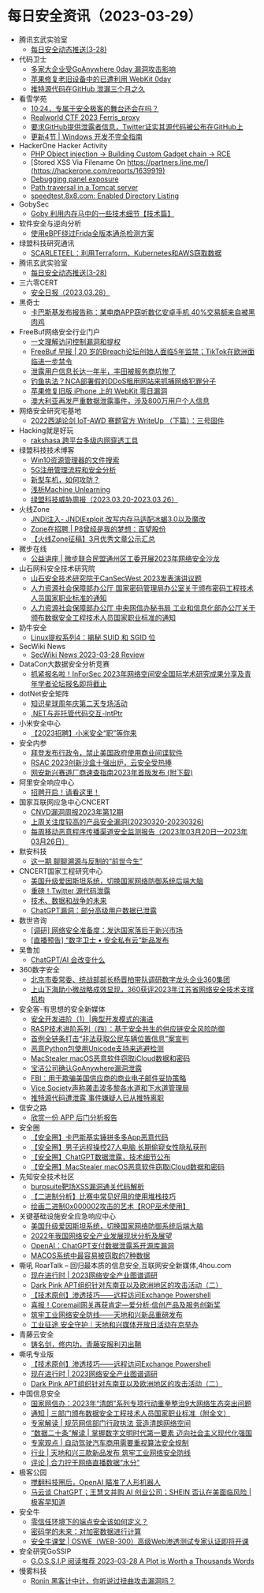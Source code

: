 # 每日安全资讯（2023-03-29）

- 腾讯玄武实验室
  - [每日安全动态推送(3-28)](https://mp.weixin.qq.com/s/hDX2sV_uP6p2kYXB1N29VA)
- 代码卫士
  - [多家大企业受GoAnywhere 0day 漏洞攻击影响](https://mp.weixin.qq.com/s?__biz=MzI2NTg4OTc5Nw==&mid=2247516064&idx=1&sn=7fab64273f8adce01a48faf50055431f&chksm=ea948ecadde307dcd53290844da902ec142820effb62c358fda87676545eb9c2424da1575e72&scene=58&subscene=0#rd)
  - [苹果修复老旧设备中的已遭利用 WebKit 0day](https://mp.weixin.qq.com/s?__biz=MzI2NTg4OTc5Nw==&mid=2247516064&idx=2&sn=3b952d583d720b24a32bea4b8840959e&chksm=ea948ecadde307dcb7d589b06a0bed588220bc1bcb179f9c53db7692f79bdbf1e2514b8bea61&scene=58&subscene=0#rd)
  - [推特源代码在GitHub 泄漏三个月之久](https://mp.weixin.qq.com/s?__biz=MzI2NTg4OTc5Nw==&mid=2247516064&idx=3&sn=1ee10d19e2269fa8cd24675a1e68c64e&chksm=ea948ecadde307dc4777959fc9483de5297fb419a29d3f05ab2d53e1d69e2929d4569cae5d0b&scene=58&subscene=0#rd)
- 看雪学苑
  - [10·24，专属于安全极客的舞台还会在吗？](https://mp.weixin.qq.com/s?__biz=MjM5NTc2MDYxMw==&mid=2458500068&idx=1&sn=7e29aff0d8a997a7e09ddd184e5ff006&chksm=b18e8b6e86f902789ec97831f87dfd04e62a80835b9f936eaf2459a2fd5944c7dff2f065f801&scene=58&subscene=0#rd)
  - [Realworld CTF 2023 Ferris_proxy](https://mp.weixin.qq.com/s?__biz=MjM5NTc2MDYxMw==&mid=2458500068&idx=2&sn=1dd042d986ccdbec9fc548e053b65093&chksm=b18e8b6e86f90278c324718f60a876e27d2f4cd617c3ae05febedd5ae3d686de3bc7a7e8cb0a&scene=58&subscene=0#rd)
  - [要求GitHub提供泄露者信息，Twitter证实其源代码被公布在GitHub上](https://mp.weixin.qq.com/s?__biz=MjM5NTc2MDYxMw==&mid=2458500068&idx=3&sn=c461db604e6865ea8772e9779a6d90a5&chksm=b18e8b6e86f90278704e64360dec232a06ee6fb8e3b95577d0e2fa720ecce9a7546a9b644899&scene=58&subscene=0#rd)
  - [更新4节 | Windows 开发不完全指南](https://mp.weixin.qq.com/s?__biz=MjM5NTc2MDYxMw==&mid=2458500068&idx=4&sn=39fb2fb01e7dade14b18319d16c25e50&chksm=b18e8b6e86f90278bac31ce90afddc8f7b3024f923028887d40780abb31f0bd0d0440c5cc976&scene=58&subscene=0#rd)
- HackerOne Hacker Activity
  - [PHP Object injection -> Building Custom Gadget chain -> RCE](https://hackerone.com/reports/1820492)
  - [Stored XSS Via Filename On https://partners.line.me/](https://hackerone.com/reports/1639919)
  - [Debugging panel exposure](https://hackerone.com/reports/986679)
  - [Path traversal in a Tomcat server](https://hackerone.com/reports/988877)
  - [speedtest.8x8.com: Enabled Directory Listing](https://hackerone.com/reports/1825472)
- GobySec
  - [Goby 利用内存马中的一些技术细节【技术篇】](https://mp.weixin.qq.com/s?__biz=MzI4MzcwNTAzOQ==&mid=2247527264&idx=1&sn=7ccd2536dbe00cc13d655e4b13fe6fa9&chksm=eb8480c0dcf309d6daa2c6b25c73524b8ded42a3e835b510a6113557c630e01f0f8dbc5b3a83&scene=58&subscene=0#rd)
- 软件安全与逆向分析
  - [使用eBPF绕过Frida全版本通杀检测方案](https://mp.weixin.qq.com/s?__biz=MzU3MTY5MzQxMA==&mid=2247484145&idx=1&sn=f01a6f2406808697dfe3adbfb66fd434&chksm=fcdd02fccbaa8beab02e8f64713a609260dda033470bb6b60b00e23306a59a282fb59d786057&scene=58&subscene=0#rd)
- 绿盟科技研究通讯
  - [SCARLETEEL：利用Terraform、Kubernetes和AWS窃取数据](https://mp.weixin.qq.com/s?__biz=MzIyODYzNTU2OA==&mid=2247494911&idx=1&sn=fcb96c62dded4e1814c433f7f13805cd&chksm=e84c4a20df3bc33610cbc9a27e52fe94fb2ec3dd160140c392f713f7dd80c0470ca7f922e771&scene=58&subscene=0#rd)
- 腾讯玄武实验室
  - [每日安全动态推送(3-28)](https://mp.weixin.qq.com/s?__biz=MzA5NDYyNDI0MA==&mid=2651958920&idx=1&sn=8bf50ff78cb72b132adb91cb67ac9c05&chksm=8baece17bcd9470158ebd7636a7a36b0b90cf295cb7e9561fab8cb777576688f0296ccf76cac&scene=58&subscene=0#rd)
- 三六零CERT
  - [安全日报（2023.03.28）](https://mp.weixin.qq.com/s?__biz=MzU5MjEzOTM3NA==&mid=2247491984&idx=1&sn=be07100988df98eefa5fed1bb66422af&chksm=fe26e491c9516d87acd37aa90cfef72f3d274360cba4a057d69c12bc98993eaf0a745f3faa03&scene=58&subscene=0#rd)
- 黑奇士
  - [卡巴斯基发布报告称：某电商APP窃听数亿安卓手机 40%交易额来自被黑肉鸡](https://mp.weixin.qq.com/s?__biz=MzI5ODYwNTE4Nw==&mid=2247487528&idx=1&sn=bf77c55bcfc83ec5b492f75dbb62a4e1&chksm=eca21fc4dbd596d21f8b1d8676c389af8ebe28f178807333c931b7825ee0f6c0b12bf593efce&scene=58&subscene=0#rd)
- FreeBuf网络安全行业门户
  - [一文理解访问控制漏洞和提权](https://www.freebuf.com/vuls/361844.html)
  - [FreeBuf 早报 | 20 岁的Breach论坛创始人面临5年监禁；TikTok在欧洲面临进一步禁令](https://www.freebuf.com/news/361840.html)
  - [泄露用户信息长达一年半，丰田被服务商坑惨了](https://www.freebuf.com/news/361832.html)
  - [钓鱼执法？NCA部署假的DDoS租用网站来抓捕网络犯罪分子](https://www.freebuf.com/news/361802.html)
  - [苹果修复旧版 iPhone 上的 WebKit 零日漏洞](https://www.freebuf.com/news/361786.html)
  - [澳大利亚再发严重数据泄露事件，涉及800万用户个人信息](https://www.freebuf.com/news/361779.html)
- 网络安全研究宅基地
  - [2022西湖论剑 IoT-AWD 赛题官方 WriteUp （下篇）：三号固件](https://mp.weixin.qq.com/s?__biz=MzUyMDEyNTkwNA==&mid=2247493817&idx=1&sn=3fc9e016df8c42e204782603be5fbac4&chksm=f9ed8406ce9a0d106ec8126f8edb451659a5096f877b968716cb5428eabb8f18feb5ab58d7e9&scene=58&subscene=0#rd)
- Hacking就是好玩
  - [rakshasa 跨平台多级内网穿透工具](https://mp.weixin.qq.com/s?__biz=MzU2NzcwNTY3Mg==&mid=2247484755&idx=1&sn=fab8225f7bbd4b27419491cf0a7f7991&chksm=fc986c74cbefe56287ac6038d4ef339782a80b471d3b30a2d90cc27b6714ad48ed2d3f6f2a68&scene=58&subscene=0#rd)
- 绿盟科技技术博客
  - [Win10资源管理器的文件搜索](http://blog.nsfocus.net/win10/)
  - [5G注册管理流程和安全分析](http://blog.nsfocus.net/5g/)
  - [新型车机，如何攻防？](http://blog.nsfocus.net/tbox/)
  - [浅析Machine Unlearning](http://blog.nsfocus.net/machine-unlearning/)
  - [绿盟科技威胁周报（2023.03.20-2023.03.26）](http://blog.nsfocus.net/weeklyreport202313/)
- 火线Zone
  - [JNDI注入- JNDIExploit 改写内存马适配冰蝎3.0以及魔改](https://mp.weixin.qq.com/s?__biz=MzI2NDQ5NTQzOQ==&mid=2247497714&idx=1&sn=7e72265e2c25406baf241218d312829a&chksm=eaa97fd2dddef6c4b4c24d1f29ea8b53c1c1768ab293d674208e80d534a69568a89fd33f3087&scene=58&subscene=0#rd)
  - [Zone在招聘 | P8曾经是我的梦想：百望股份](https://mp.weixin.qq.com/s?__biz=MzI2NDQ5NTQzOQ==&mid=2247497714&idx=2&sn=01b719e62c736094ee0b6e5f40f30018&chksm=eaa97fd2dddef6c4af0893854592a02e1736f0e32f5e5d4d1fa824d32348422c5e413da9faf9&scene=58&subscene=0#rd)
  - [【火线Zone征稿】3月优秀文章公示汇总](https://mp.weixin.qq.com/s?__biz=MzI2NDQ5NTQzOQ==&mid=2247497714&idx=3&sn=027d1b0f5d7faeff2f6f66292fe08ba7&chksm=eaa97fd2dddef6c48b4c1792dda77a61a1a9213fa97bcaf37250fa815f5076f2abcfca2ad279&scene=58&subscene=0#rd)
- 微步在线
  - [公益讲座 | 微步联合民盟通州区工委开展2023年网络安全沙龙](https://mp.weixin.qq.com/s?__biz=MzI5NjA0NjI5MQ==&mid=2650176271&idx=1&sn=bf4fe8347713e9ccb2177f28c4ae391d&chksm=f44880b3c33f09a572712b841355546257567d05600bbf58915050f55da6347819a984993a93&scene=58&subscene=0#rd)
- 山石网科安全技术研究院
  - [山石安全技术研究院于CanSecWest 2023发表演讲议题](https://mp.weixin.qq.com/s?__biz=MzUzMDUxNTE1Mw==&mid=2247500568&idx=1&sn=c44a12bb2e10afb11434c824cd3cadd6&chksm=fa5216a6cd259fb02a874704b3d4226f430714923aa7dae6edbcf1237f64caba80f2515c9d27&scene=58&subscene=0#rd)
  - [人力资源社会保障部办公厅 国家密码管理局办公室关于颁布密码工程技术人员国家职业标准的通知](https://mp.weixin.qq.com/s?__biz=MzUzMDUxNTE1Mw==&mid=2247500568&idx=2&sn=fc38ceb37f2247c819a1e2bd9c230c26&chksm=fa5216a6cd259fb0a0d83ff112b9195707044c52f8b9911d6a0a398520491249c3a2c78006f3&scene=58&subscene=0#rd)
  - [人力资源社会保障部办公厅 中央网信办秘书局 工业和信息化部办公厅关于颁布数据安全工程技术人员国家职业标准的通知](https://mp.weixin.qq.com/s?__biz=MzUzMDUxNTE1Mw==&mid=2247500568&idx=3&sn=dd23661af397f371357085d80a8e8838&chksm=fa5216a6cd259fb068b111babfb71385980b91e0318c4b3149928b67f39fca4e3efa3077262a&scene=58&subscene=0#rd)
- 奶牛安全
  - [Linux提权系列4：揭秘 SUID 和 SGID 位](https://mp.weixin.qq.com/s?__biz=MzU4NjY0NTExNA==&mid=2247488773&idx=1&sn=bc74af262dedf199a6a40850288026cc&chksm=fdf97e10ca8ef706d62118e48e8b7d8b7f32184436bdc1635a2d0d37e1f30541805ea1a45811&scene=58&subscene=0#rd)
- SecWiki News
  - [SecWiki News 2023-03-28 Review](http://www.sec-wiki.com/?2023-03-28)
- DataCon大数据安全分析竞赛
  - [抓紧报名啦！InForSec 2023年网络空间安全国际学术研究成果分享及青年学者论坛报名即将截止](https://mp.weixin.qq.com/s?__biz=MzU5Njg1NzMyNw==&mid=2247486428&idx=1&sn=da46703059f019e05696d7990d02d1a2&chksm=fe5d135cc92a9a4a351c08d5ab4499187adb45d1bd4340a964b3e392a1ffc59cf32d0c098835&scene=58&subscene=0#rd)
- dotNet安全矩阵
  - [知识星球周年庆第二天专场活动](https://mp.weixin.qq.com/s?__biz=MzUyOTc3NTQ5MA==&mid=2247487471&idx=1&sn=5ed54c739647c2663cd7a2612519e032&chksm=fa5aa102cd2d2814820a3f849cc5b28a8bbc5ddf29381c2d66782bb6ee7c26ea92d143493955&scene=58&subscene=0#rd)
  - [.NET与非托管代码交互-IntPtr](https://mp.weixin.qq.com/s?__biz=MzUyOTc3NTQ5MA==&mid=2247487471&idx=2&sn=31fb396eb78d26c7e6cb129bee5638df&chksm=fa5aa102cd2d2814fc0ececd6c79ecd92067472ab621258b0b23bfde497952c1df679d8c6673&scene=58&subscene=0#rd)
- 小米安全中心
  - [【2023招聘】小米安全“职”等你来](https://mp.weixin.qq.com/s?__biz=MzI2NzI2OTExNA==&mid=2247514853&idx=1&sn=29fc9b12bcd213c8b9344c20f1481388&chksm=ea839c70ddf415666cbb46d8d42d3365cbb8c1cf57cfb1d2afa730506475ca4306229ab2102f&scene=58&subscene=0#rd)
- 安全内参
  - [拜登发布行政令，禁止美国政府使用商业间谍软件](https://mp.weixin.qq.com/s?__biz=MzI4NDY2MDMwMw==&mid=2247508179&idx=1&sn=d410f5cc6c8778a84f406ad211a7f936&chksm=ebfae7f3dc8d6ee57ea78776ce9b9bea37a10c34b7b0568770f304c485a37ba748f25c10a6d3&scene=58&subscene=0#rd)
  - [RSAC 2023创新沙盒十强出炉，云安全受热捧](https://mp.weixin.qq.com/s?__biz=MzI4NDY2MDMwMw==&mid=2247508179&idx=2&sn=fbcb57ae8f7f90d6761d600b551d1619&chksm=ebfae7f3dc8d6ee5a134097929dfa75916a4da0e58f1d83549385dbaa04819f0a86b9b5569eb&scene=58&subscene=0#rd)
  - [网安新兴赛道厂商速查指南2023年首版发布 (附下载)](https://mp.weixin.qq.com/s?__biz=MzI4NDY2MDMwMw==&mid=2247508179&idx=3&sn=185d6b12c315934a52e914498d66374a&chksm=ebfae7f3dc8d6ee56943534b5e4c1bae47745d94294b3aee37fe9dfd365fa11b037ad3c56bcb&scene=58&subscene=0#rd)
- 阿里安全响应中心
  - [招聘开启！请看这里！](https://mp.weixin.qq.com/s?__biz=MzIxMjEwNTc4NA==&mid=2652993175&idx=1&sn=bdcd90888866261645301dfaf0c5d578&chksm=8c9ef9c0bbe970d6b430eee583a6bb34603e26152c2a8d17fc58c36c2e48c5156a1b098c2bf9&scene=58&subscene=0#rd)
- 国家互联网应急中心CNCERT
  - [CNVD漏洞周报2023年第12期](https://mp.weixin.qq.com/s?__biz=MzIwNDk0MDgxMw==&mid=2247498166&idx=1&sn=075a5cedf65a8afc367b9803bcc1f8a2&chksm=973acad4a04d43c20e1bf047ac9154e123e8aa83b309fa9c1cc6908e1892e78e1dc5f87cbaf8&scene=58&subscene=0#rd)
  - [上周关注度较高的产品安全漏洞(20230320-20230326)](https://mp.weixin.qq.com/s?__biz=MzIwNDk0MDgxMw==&mid=2247498166&idx=2&sn=c2a7d8b3b8a8c5950dcd780f0b76ba34&chksm=973acad4a04d43c2ee0802c9c90debe6843502381603b411efc6356c20d08124027490b97772&scene=58&subscene=0#rd)
  - [每周移动恶意程序传播渠道安全监测报告（2023年03月20日—2023年03月26日）](https://mp.weixin.qq.com/s?__biz=MzIwNDk0MDgxMw==&mid=2247498166&idx=3&sn=7ace8cfb3db0e7b5c66d1a7ba5714293&chksm=973acad4a04d43c2e66e746f8531522cd64d9cd993956390f3c3fb97a6183d7fbe32b12b1b35&scene=58&subscene=0#rd)
- 默安科技
  - [这一期 聊聊溯源与反制的“前世今生”](https://mp.weixin.qq.com/s?__biz=MzIzODQxMjM2NQ==&mid=2247495927&idx=1&sn=f900ee2162355a2ecce0d18418b092c8&chksm=e93b07d5de4c8ec3eac50a289c085ed1c525d4a99f98a68ac9fa5bb057b105cbf0ebdf76cfd3&scene=58&subscene=0#rd)
- CNCERT国家工程研究中心
  - [美国升级爱因斯坦系统，切换国家网络防御系统后端大脑](https://mp.weixin.qq.com/s?__biz=MzUzNDYxOTA1NA==&mid=2247535800&idx=1&sn=be4f5cf333ff84e4e5f83439db9966fe&chksm=fa93fa79cde4736f4aba03c1ce82e75cc5273fc266680d95ffd45c973c1ec0b17d02c8de0952&scene=58&subscene=0#rd)
  - [重磅！Twitter 源代码泄露](https://mp.weixin.qq.com/s?__biz=MzUzNDYxOTA1NA==&mid=2247535800&idx=2&sn=1d607b7d79d84d37eb27a4f6a755c21f&chksm=fa93fa79cde4736f852b59df2cb9c04fd8922c7d378e407f1619fcdde55b294169446e6b94e1&scene=58&subscene=0#rd)
  - [技术、数据和战争的未来](https://mp.weixin.qq.com/s?__biz=MzUzNDYxOTA1NA==&mid=2247535800&idx=3&sn=9ef1a115053a9dfffb12488b0b8fef8e&chksm=fa93fa79cde4736f036dc2d59770709cb1e72d2bad18ca36670c6d65500f52169dfc1d559e9a&scene=58&subscene=0#rd)
  - [ChatGPT漏洞：部分高级用户数据已泄露](https://mp.weixin.qq.com/s?__biz=MzUzNDYxOTA1NA==&mid=2247535800&idx=4&sn=a17c0503c033b8619929b8b72b99e8ba&chksm=fa93fa79cde4736f4a97f370e65e2f4fb1cbd28c9dc26e525df76befae755c4852763dc4c559&scene=58&subscene=0#rd)
- 数世咨询
  - [[调研] 网络安全准备度：发达国家落后于新兴市场](https://mp.weixin.qq.com/s?__biz=MzkxNzA3MTgyNg==&mid=2247497646&idx=1&sn=643b7d50b225ef1667a5b33084f9f719&chksm=c1448513f6330c05475456496a70ac1b3e83ae159fce87d437cf3d61b740c4f89b9820c52948&scene=58&subscene=0#rd)
  - [[直播预告] “数字卫士 • 安全私有云“新品发布](https://mp.weixin.qq.com/s?__biz=MzkxNzA3MTgyNg==&mid=2247497646&idx=2&sn=54a05d0ed4f93da7d45d805e7e07542e&chksm=c1448513f6330c058c9bb393733f8db4d0e3084889ba224dbdaad3f6bc1df1f0e3c0e56e7fed&scene=58&subscene=0#rd)
- 吴鲁加
  - [ChatGPT/AI 会改变什么](https://mp.weixin.qq.com/s?__biz=Mzg5NDY4ODM1MA==&mid=2247484391&idx=1&sn=5799acc99ecbee9a27bc322bd16b123e&chksm=c01a8ed6f76d07c0ac52816d651ada1b51a71ee7cbf7c0431bf61e6d7207c1aad31942acba7a&scene=58&subscene=0#rd)
- 360数字安全
  - [北京市委常委、统战部部长杨晋柏带队调研数字龙头企业360集团](https://mp.weixin.qq.com/s?__biz=MzA4MTg0MDQ4Nw==&mid=2247559427&idx=1&sn=54e1d49188123990a7e36b6abba96fe6&chksm=9f8d790ba8faf01d8f0b0b3d321fe0b1eec2dac494c74641fe1293a9388185b58a8c11120215&scene=58&subscene=0#rd)
  - [上山下海助小微战略成效显现，360获评2023年江苏省网络安全技术支撑机构](https://mp.weixin.qq.com/s?__biz=MzA4MTg0MDQ4Nw==&mid=2247559427&idx=2&sn=f0207a5fdde4b0657e6a0b3a4ce3b9c1&chksm=9f8d790ba8faf01d911e444326b2419a2d61d78018070861e29c50188012b1858622e1e169ee&scene=58&subscene=0#rd)
- 安全客-有思想的安全新媒体
  - [安全开发进阶（1）|典型开发模式的演进](https://www.anquanke.com/post/id/287770)
  - [RASP技术进阶系列（四）：基于安全共生的供应链安全风险防御](https://www.anquanke.com/post/id/287805)
  - [首例全链条打击“非法获取公民车辆位置信息”案宣判](https://www.anquanke.com/post/id/287860)
  - [恶意Python包使用Unicode支持来逃避检测](https://www.anquanke.com/post/id/287857)
  - [MacStealer macOS恶意软件窃取iCloud数据和密码](https://www.anquanke.com/post/id/287849)
  - [宝洁公司确认GoAnywhere漏洞泄露](https://www.anquanke.com/post/id/287852)
  - [FBI：用于欺骗美国供应商的商业电子邮件妥协策略](https://www.anquanke.com/post/id/287845)
  - [Vice Society声称袭击波多黎各水道和下水道管理局](https://www.anquanke.com/post/id/287842)
  - [推特源代码遭泄露 事件嫌疑人已从推特离职](https://www.anquanke.com/post/id/287826)
- 信安之路
  - [欣赏一份 APP 后门分析报告](https://mp.weixin.qq.com/s?__biz=MzI5MDQ2NjExOQ==&mid=2247498593&idx=1&sn=b27bb097ee2f9dd1628bb47f09d11228&chksm=ec1dcb49db6a425f661071c738ab7f50d7f2760d1195ce54fd84a16d6d101b58b72a307be7ec&scene=58&subscene=0#rd)
- 安全圈
  - [【安全圈】卡巴斯基实锤拼多多App恶意代码](https://mp.weixin.qq.com/s?__biz=MzIzMzE4NDU1OQ==&mid=2652031907&idx=1&sn=56d8270548b89bd138b1ad08186c81d3&chksm=f36fe7e3c4186ef5d019c005753153c2608669e0c44633f1401cd3a2f7c164a9a5c5ef3fd274&scene=58&subscene=0#rd)
  - [【安全圈】男子远程操控27人电脑 长期偷窥女性隐私获刑](https://mp.weixin.qq.com/s?__biz=MzIzMzE4NDU1OQ==&mid=2652031907&idx=2&sn=371ebebdcf6e265a22e39511598ff126&chksm=f36fe7e3c4186ef51899e69459c5b646a0a048efb22aad0b70d01c0c250b9e7c6ecedd5e1252&scene=58&subscene=0#rd)
  - [【安全圈】ChatGPT数据泄露，技术细节公布](https://mp.weixin.qq.com/s?__biz=MzIzMzE4NDU1OQ==&mid=2652031907&idx=3&sn=8a78e3508e4a0d2075c01fad30581d59&chksm=f36fe7e3c4186ef5e2e6c263f466c2eda9a768be6720120effc69e5ef966bb03542ab168b13a&scene=58&subscene=0#rd)
  - [【安全圈】MacStealer macOS恶意软件窃取iCloud数据和密码](https://mp.weixin.qq.com/s?__biz=MzIzMzE4NDU1OQ==&mid=2652031907&idx=4&sn=ce64f3e1f873c64ffa474a7ac0e49c01&chksm=f36fe7e3c4186ef5a3fdf059d44059bb21b0a42260ff2f249ae4064c06711ba268125c9dc2ce&scene=58&subscene=0#rd)
- 先知安全技术社区
  - [burpsuite靶场XSS漏洞通关代码解析](https://xz.aliyun.com/t/12357)
  - [【二进制分析】比赛中常见好用的使用堆栈技巧](https://xz.aliyun.com/t/12360)
  - [绘画二进制0x000002攻击的艺术【ROP巫术使用】](https://xz.aliyun.com/t/12359)
- 关键基础设施安全应急响应中心
  - [美国升级爱因斯坦系统，切换国家网络防御系统后端大脑](https://mp.weixin.qq.com/s?__biz=MzkyMzAwMDEyNg==&mid=2247535633&idx=1&sn=a88e82775fd84cd886001a6eabff0141&chksm=c1e9c040f69e49561d2cce1fef7b4505cf653f507962db0fd89c568ef2a93501556d44fe997a&scene=58&subscene=0#rd)
  - [2022年我国网络安全产业发展现状分析及展望](https://mp.weixin.qq.com/s?__biz=MzkyMzAwMDEyNg==&mid=2247535633&idx=2&sn=ea39381659cc30b3ea7822a79d267438&chksm=c1e9c040f69e49565a9518c3dae1bf8f771fb32943c71edf27e9471379a5eb762af32dd08a89&scene=58&subscene=0#rd)
  - [OpenAI：ChatGPT支付数据泄露系开源库漏洞](https://mp.weixin.qq.com/s?__biz=MzkyMzAwMDEyNg==&mid=2247535633&idx=3&sn=d20fb9cd50c90dbde5576aa432920cbd&chksm=c1e9c040f69e495628d998b2fee3b97ac15ce09a09808ba9abe7882f6d484b082d7cba9f4135&scene=58&subscene=0#rd)
  - [MACOS系统中最容易被窃取的7种数据](https://mp.weixin.qq.com/s?__biz=MzkyMzAwMDEyNg==&mid=2247535633&idx=4&sn=5278568075e811c43a42b171be871243&chksm=c1e9c040f69e4956f2769b223b18cc594f6ce5fe8dc51f022ad96f756b10658b474f7d7e7a7c&scene=58&subscene=0#rd)
- 嘶吼 RoarTalk – 回归最本质的信息安全,互联网安全新媒体,4hou.com
  - [现在进行时 | 2023网络安全产业图谱调研](https://www.4hou.com/posts/O9VN)
  - [Dark Pink APT组织针对东南亚以及欧洲地区的攻击活动（二）](https://www.4hou.com/posts/KE3M)
  - [【技术原创】渗透技巧——远程访问Exchange Powershell](https://www.4hou.com/posts/zlj2)
  - [喜报！Coremail网关再获肯定—爱分析·信创产品及服务创新奖](https://www.4hou.com/posts/LBM4)
  - [筑牢工业网络安全防线——天地和兴新品重磅发布](https://www.4hou.com/posts/N1Qz)
  - [工业征途 安全守护｜天地和兴媒体开放日活动在京举办](https://www.4hou.com/posts/MBO3)
- 青藤云安全
  - [铸名剑，修内功，青藤安服利刃出鞘](https://mp.weixin.qq.com/s?__biz=MzAwNDE4Mzc1NA==&mid=2650841350&idx=1&sn=a6d7550bbf18b7ba0e7f8002799c6c04&chksm=80dbc2a3b7ac4bb52a1fd98427d0ea1e024273a9402c08d8492839f9b3617c99e951ce2525cd&scene=58&subscene=0#rd)
- 嘶吼专业版
  - [【技术原创】渗透技巧——远程访问Exchange Powershell](https://mp.weixin.qq.com/s?__biz=MzI0MDY1MDU4MQ==&mid=2247559326&idx=1&sn=2a66550f93fd815a9c13b6b785c8756e&chksm=e91438a4de63b1b26f0349e1ab630eac81ae1c67077e3500bb128163be2b325c60e314529caa&scene=58&subscene=0#rd)
  - [现在进行时 | 2023网络安全产业图谱调研](https://mp.weixin.qq.com/s?__biz=MzI0MDY1MDU4MQ==&mid=2247559326&idx=2&sn=f1df050b123cd10d795776ce2971232b&chksm=e91438a4de63b1b21ff0a1fd09344cb9193ea289343427d07b46b34e259d00c0ff3baab2303d&scene=58&subscene=0#rd)
  - [Dark Pink APT组织针对东南亚以及欧洲地区的攻击活动（二）](https://mp.weixin.qq.com/s?__biz=MzI0MDY1MDU4MQ==&mid=2247559326&idx=3&sn=f55cf5c819be66ce8e541cf074559aae&chksm=e91438a4de63b1b20c869a4e56ae438b1f75e3061a78c6a1598f703208975aa822ee7e52f09a&scene=58&subscene=0#rd)
- 中国信息安全
  - [国家网信办：2023年“清朗”系列专项行动重拳整治9大网络生态突出问题](https://mp.weixin.qq.com/s?__biz=MzA5MzE5MDAzOA==&mid=2664179761&idx=1&sn=f07c21f5156c9c8a12582f161f926d39&chksm=8b592ac8bc2ea3de2962eb0bc040b544abb50896177c69f00ecfba6ee227610cf2ad58841792&scene=58&subscene=0#rd)
  - [通知 | 三部门颁布数据安全工程技术人员国家职业标准（附全文）](https://mp.weixin.qq.com/s?__biz=MzA5MzE5MDAzOA==&mid=2664179761&idx=2&sn=e01b0dcf522f9872b678dee155d16461&chksm=8b592ac8bc2ea3de0693f86359396d139c3fc05b5cf540ad09d320f4bc7473e04d8fc0febe16&scene=58&subscene=0#rd)
  - [专家解读 | 规范网信部门行政执法 营造清朗网络空间](https://mp.weixin.qq.com/s?__biz=MzA5MzE5MDAzOA==&mid=2664179761&idx=3&sn=5403209fed025b22529f26c887b29e3f&chksm=8b592ac8bc2ea3de7e2337b5e6b9141ec8595892685c2114483432910793ad727fd50ed5b3b2&scene=58&subscene=0#rd)
  - [“数据二十条”解读 | 掌握数字文明时代第一要素 迈向社会主义现代化强国](https://mp.weixin.qq.com/s?__biz=MzA5MzE5MDAzOA==&mid=2664179761&idx=4&sn=13c79766aed8c806f16104eed6d9d16b&chksm=8b592ac8bc2ea3de3a352a3b0c59d5dc6a095bf2fe5217ea11709d1a1a087f16e80bff0d13ac&scene=58&subscene=0#rd)
  - [专家观点 | 自动驾驶汽车商用需要重视算法安全规制](https://mp.weixin.qq.com/s?__biz=MzA5MzE5MDAzOA==&mid=2664179761&idx=5&sn=c34bc333ff4e09901391799a06143298&chksm=8b592ac8bc2ea3de8b53cd97563980a0124e540876173bd6fd7e01c7f780a8dab85689c5fc0b&scene=58&subscene=0#rd)
  - [行业 | 天地和兴三款新品发布 筑牢工业网络安全防线](https://mp.weixin.qq.com/s?__biz=MzA5MzE5MDAzOA==&mid=2664179761&idx=6&sn=ae635f5227e32984c31e8b52cff3bea2&chksm=8b592ac8bc2ea3def566027b69d06c189595cd2b007bb6b4c4c46ec6d6ab2faccf587ae65351&scene=58&subscene=0#rd)
  - [评论 | 合力拧干网络直播数据“水分”](https://mp.weixin.qq.com/s?__biz=MzA5MzE5MDAzOA==&mid=2664179761&idx=7&sn=1c8197b4f2316e4fc295bed64651e256&chksm=8b592ac8bc2ea3de56b82364e74fafc33ca4e5a83162a445c32871e1842f5d05d8718ffeee5a&scene=58&subscene=0#rd)
- 极客公园
  - [搅翻科技圈后，OpenAI 瞄准了人形机器人](https://mp.weixin.qq.com/s?__biz=MTMwNDMwODQ0MQ==&mid=2652987810&idx=1&sn=409fccaec36a9f48fc58d3cf5c850420&chksm=7e541c144923950231c48ea749f3ef77d086433c657a13f350673233ae02015de4a1baacea76&scene=58&subscene=0#rd)
  - [马云谈 ChatGPT；王慧文并购 AI 创业公司；SHEIN 否认在美面临风险 | 极客早知道](https://mp.weixin.qq.com/s?__biz=MTMwNDMwODQ0MQ==&mid=2652987735&idx=1&sn=ebfc531448dfc3151cf5187ac7e37cd8&chksm=7e541ce1492395f71d7c7923fe54add1b527c3faa790accc5eb6ebd3a6dbebac0836d5307952&scene=58&subscene=0#rd)
- 安全牛
  - [零信任环境下的端点安全该如何定义？](https://mp.weixin.qq.com/s?__biz=MjM5Njc3NjM4MA==&mid=2651123216&idx=1&sn=a801d49159eb559ae386970c41ac8423&chksm=bd145ec38a63d7d58077255017652b84eea8dcd2ae781457093d186caedd1035ea461dc07448&scene=58&subscene=0#rd)
  - [密码学的未来：对加密数据进行计算](https://mp.weixin.qq.com/s?__biz=MjM5Njc3NjM4MA==&mid=2651123216&idx=2&sn=65defe7bf770e23296fc4e1deab0b735&chksm=bd145ec38a63d7d546b341e65c2496381c7716ecb1acd7056cd8d12b4261ae728f6e567ddd29&scene=58&subscene=0#rd)
  - [安全牛课堂 | OSWE（WEB-300）高级Web渗透测试专家认证即将开课](https://mp.weixin.qq.com/s?__biz=MjM5Njc3NjM4MA==&mid=2651123216&idx=3&sn=bf106351630681c33349d2981b014bd8&chksm=bd145ec38a63d7d55166777127fb7f89b1e0b18c1e7fec87f3db38e838da5057ffdcbd2477a2&scene=58&subscene=0#rd)
- 安全研究GoSSIP
  - [G.O.S.S.I.P 阅读推荐 2023-03-28 A Plot is Worth a Thousands Words](https://mp.weixin.qq.com/s?__biz=Mzg5ODUxMzg0Ng==&mid=2247494724&idx=1&sn=3c8ac68599272ac39fc002472be655b1&chksm=c063c29df7144b8bd9504dfe429e871db56231478f60e96892b3ac704acd4d1369e847d0ead5&scene=58&subscene=0#rd)
- 慢雾科技
  - [Ronin 黑客计中计，你听说过扭曲攻击漏洞吗？](https://mp.weixin.qq.com/s?__biz=MzU4ODQ3NTM2OA==&mid=2247497294&idx=1&sn=c3270820e15569f4e6af8e8059907419&chksm=fdde88c9caa901df83a7ded5c85c5426c22d5fe6d4c8050113d5b45566e51a67276b46e53936&scene=58&subscene=0#rd)
